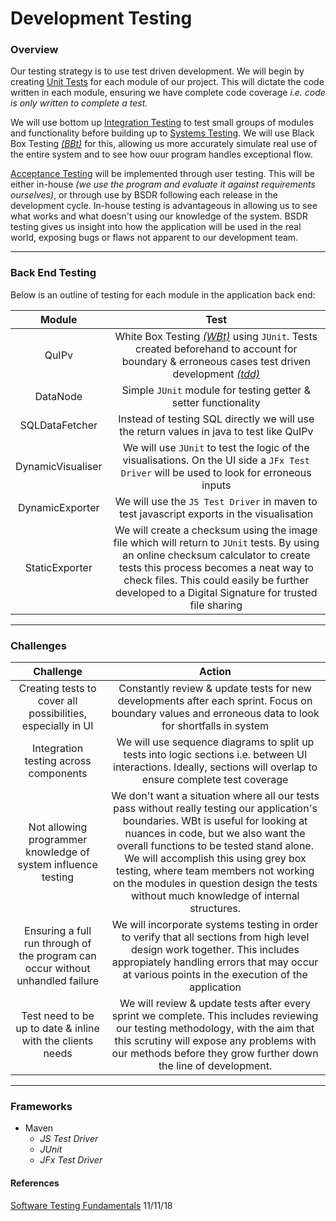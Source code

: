 Development Testing
===

### Overview

Our testing strategy is to use test driven development. We will begin by creating [Unit Tests](http://softwaretestingfundamentals.com/unit-testing/)
 for each module of our project. This will dictate the code written in each module, ensuring we have complete code coverage
 _i.e. code is only written to complete a test._ 
 
We will use bottom up [Integration Testing](http://softwaretestingfundamentals.com/integration-testing/) to test small
 groups of modules and functionality before building up to [Systems Testing](http://softwaretestingfundamentals.com/system-testing/).
 We will use Black Box Testing [_(BBt)_](http://softwaretestingfundamentals.com/black-box-testing/) for this, allowing us
 more accurately simulate real use of the entire system and to see how ouur program handles exceptional flow.
 
[Acceptance Testing](http://softwaretestingfundamentals.com/acceptance-testing/) will be implemented through user testing.
 This will be either in-house _(we use the program and evaluate it against requirements ourselves)_, or through use by
 BSDR following each release in the development cycle. In-house testing is advantageous in allowing us to see what works
 and what doesn't using our knowledge of the system. BSDR testing gives us insight into how the application will be used in the
 real world, exposing bugs or flaws not apparent to our development team.

---

### Back End Testing

Below is an outline of testing for each module in the application back end:

|Module | Test |
|:---:|:---:|
|QuIPv|White Box Testing [_(WBt)_](http://softwaretestingfundamentals.com/white-box-testing/) using `JUnit`. Tests created beforehand to account for boundary & erroneous cases test driven development [_(tdd)_](http://agiledata.org/essays/tdd.html)|
|DataNode|Simple `JUnit` module for testing getter & setter functionality|
|SQLDataFetcher|Instead of testing SQL directly we will use the return values in java to test like QuIPv|
|DynamicVisualiser|We will use `JUnit` to test the logic of the visualisations. On the UI side a `JFx Test Driver` will be used to look for erroneous inputs|
|DynamicExporter|We will use the `JS Test Driver` in maven to test javascript exports in the visualisation|
|StaticExporter|We will create a checksum using the image file which will return to `JUnit` tests. By using an online checksum calculator to create tests this process becomes a neat way to check files. This could easily be further developed to a Digital Signature for trusted file sharing|

---

### Challenges 

|Challenge | Action |
|:---:|:---:|
|Creating tests to cover all possibilities, especially in UI|Constantly review & update tests for new developments after each sprint. Focus on boundary values and erroneous data to look for shortfalls in system|
|Integration testing across components|We will use sequence diagrams to split up tests into logic sections i.e. between UI interactions. Ideally, sections will overlap to ensure complete test coverage|
|Not allowing programmer knowledge of system influence testing|We don't want a situation where all our tests pass without really testing our application's boundaries. WBt is useful for looking at nuances in code, but we also want the overall functions to be tested stand alone. We will accomplish this using grey box testing, where team members not working on the modules in question design the tests without much knowledge of internal structures.|
|Ensuring a full run through of the program can occur without unhandled failure|We will incorporate systems testing in order to verify that all sections from high level design work together. This includes appropiately handling errors that may occur at various points in the execution of the application|
|Test need to be up to date & inline with the clients needs|We will review & update tests after every sprint we complete. This includes reviewing our testing methodology, with the aim that this scrutiny will expose any problems with our methods before they grow further down the line of development.|

---
 
### Frameworks

-  Maven
    - _JS Test Driver_
    - _JUnit_
    - _JFx Test Driver_
    
#### References
[Software Testing Fundamentals](http://softwaretestingfundamentals.com) 11/11/18